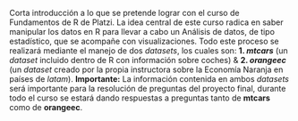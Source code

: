 Corta introducción a lo que se pretende lograr con el curso de Fundamentos de R de Platzi. La idea central de este curso radica en saber manipular los datos en R para llevar a cabo un Análisis de datos, de tipo estadístico, que se acompañe con visualizaciones. Todo este proceso se realizará mediante el manejo de dos _datasets_, los cuales son: **1. _mtcars_** (un _dataset_ incluido dentro de R con información sobre coches) & **2. _orangeec_** (un _dataset_ creado por la propia instructora sobre la Economía Naranja en países de _latam_). **Importante:** La información contenida en ambos _datasets_ será importante para la resolución de preguntas del proyecto final, durante todo el curso se estará dando respuestas a preguntas tanto de **mtcars** como de **orangeec**.
